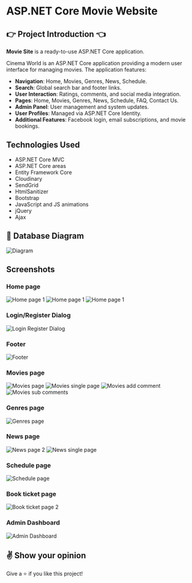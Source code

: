 # ASP.NET Core Movie Website

## :point_right: Project Introduction :point_left:

**Movie Site** is a ready-to-use ASP.NET Core application.

Cinema World is an ASP.NET Core application providing a modern user interface for managing movies. The application features:

- **Navigation**: Home, Movies, Genres, News, Schedule.
- **Search**: Global search bar and footer links.
- **User Interaction**: Ratings, comments, and social media integration.
- **Pages**: Home, Movies, Genres, News, Schedule, FAQ, Contact Us.
- **Admin Panel**: User management and system updates.
- **User Profiles**: Managed via ASP.NET Core Identity.
- **Additional Features**: Facebook login, email subscriptions, and movie bookings.

## Technologies Used

- ASP.NET Core MVC
- ASP.NET Core areas
- Entity Framework Core
- Cloudinary
- SendGrid
- HtmlSanitizer
- Bootstrap
- JavaScript and JS animations
- jQuery
- Ajax

## :floppy_disk: Database Diagram
![Diagram](screenshots/Diagram.jpeg)

## Screenshots

### Home page
![Home page 1](screenshots/home-page-1.jpg)
![Home page 1](screenshots/home-page-2.jpg)
![Home page 1](screenshots/home-page-3.jpg)

### Login/Register Dialog
![Login Register Dialog](screenshots/login-register-dialog-1.jpg)


### Footer
![Footer](screenshots/footer.jpg)

### Movies page
![Movies page](screenshots/movies-page.jpg)
![Movies single page](screenshots/movies-page-single.jpg)
![Movies add comment](screenshots/movies-add-comment.jpg)
![Movies sub comments](screenshots/movies-sub-comments.jpg)

### Genres page
![Genres page](screenshots/genres-page.jpg)

### News page
![News page 2](screenshots/news-page-2.jpg)
![News single page](screenshots/movies-page-single.jpg)

### Schedule page
![Schedule page](screenshots/schedule-page.jpg)

### Book ticket page
![Book ticket page 2](screenshots/book-ticket-page-2.jpg)


### Admin Dashboard
![Admin Dashboard](screenshots/admin-dashboard.jpg)

## :v: Show your opinion
Give a :star: if you like this project!
